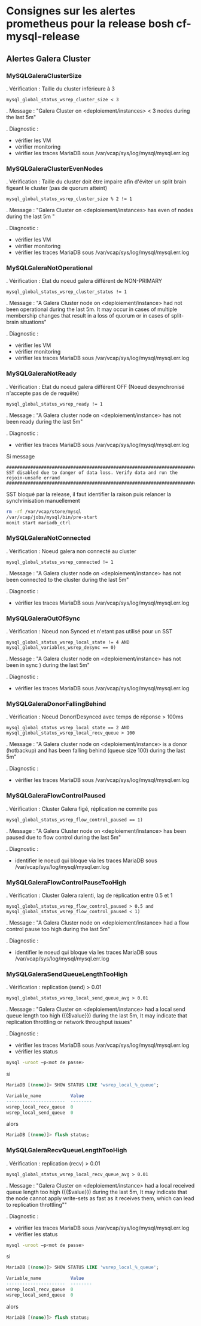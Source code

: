 # Consignes sur les alertes prometheus pour la release bosh cf-mysql-release

## Alertes Galera Cluster

### MySQLGaleraClusterSize

. Vérification : Taille du cluster inférieure à 3

```
mysql_global_status_wsrep_cluster_size < 3
```

. Message : "Galera Cluster on <deploiement/instances> < 3 nodes during the last 5m"

. Diagnostic : 
- vérifier les VM
- vérifier monitoring
- vérifier les traces MariaDB sous /var/vcap/sys/log/mysql/mysql.err.log

### MySQLGaleraClusterEvenNodes

. Vérification : Taille du cluster doit être impaire afin d'éviter un split brain figeant le cluster (pas de quorum atteint)

```
mysql_global_status_wsrep_cluster_size % 2 != 1
```

. Message : "Galera Cluster on <deploiement/instances>  has even of nodes during the last 5m "

. Diagnostic : 
- vérifier les VM
- vérifier monitoring
- vérifier les traces MariaDB sous /var/vcap/sys/log/mysql/mysql.err.log

### MySQLGaleraNotOperational

. Vérification : Etat du noeud galera différent de NON-PRIMARY 
```
mysql_global_status_wsrep_cluster_status != 1
```
. Message : "A Galera Cluster node on <deploiement/instance> had not been operational during the last 5m. It may occur in cases of multiple membership changes that result in a loss of quorum or in cases of split-brain situations"

. Diagnostic : 
- vérifier les VM
- vérifier monitoring
- vérifier les traces MariaDB sous /var/vcap/sys/log/mysql/mysql.err.log

### MySQLGaleraNotReady

. Vérification : Etat du noeud galera différent OFF (Noeud desynchronisé n'accepte pas de de requête)

```
mysql_global_status_wsrep_ready != 1
```
. Message : "A Galera cluster node on <deploiement/instance> has not been ready during the last 5m"

. Diagnostic : 
- vérifier les traces MariaDB sous /var/vcap/sys/log/mysql/mysql.err.log

Si message 
```
#####################################################################################
SST disabled due to danger of data loss. Verify data and run the rejoin-unsafe errand
#####################################################################################"
```
SST bloqué par la release, il faut identifier la raison puis relancer la synchrinisation manuellement

```sh
rm -rf /var/vcap/store/mysql
/var/vcap/jobs/mysql/bin/pre-start
monit start mariadb_ctrl
```

### MySQLGaleraNotConnected

. Vérification : Noeud galera non connecté au cluster

```
mysql_global_status_wsrep_connected != 1
```
. Message :  "A Galera cluster node on <deploiement/instance> has not been connected to the cluster during the last 5m"

. Diagnostic : 
- vérifier les traces MariaDB sous /var/vcap/sys/log/mysql/mysql.err.log

### MySQLGaleraOutOfSync

. Vérification : Noeud non Synced et n'etant pas utilisé pour un SST

```
mysql_global_status_wsrep_local_state != 4 AND mysql_global_variables_wsrep_desync == 0)
```
. Message :  "A Galera cluster node on <deploiement/instance> has not been in sync ) during the last 5m"

. Diagnostic : 
- vérifier les traces MariaDB sous /var/vcap/sys/log/mysql/mysql.err.log

### MySQLGaleraDonorFallingBehind

. Vérification : Noeud Donor/Desynced avec temps de réponse > 100ms

```
mysql_global_status_wsrep_local_state == 2 AND mysql_global_status_wsrep_local_recv_queue > 100
```

. Message : "A Galera cluster node on <deploiement/instance> is a donor (hotbackup) and has been falling behind (queue size 100) during the last 5m"

. Diagnostic : 
- vérifier les traces MariaDB sous /var/vcap/sys/log/mysql/mysql.err.log


### MySQLGaleraFlowControlPaused

. Vérification : Cluster Galera figé, réplication ne commite pas

```
mysql_global_status_wsrep_flow_control_paused == 1)
```
. Message : "A Galera Cluster node on <deploiement/instance> has been paused due to flow control during the last 5m"

. Diagnostic : 
- identifier le noeud qui bloque via les traces MariaDB sous /var/vcap/sys/log/mysql/mysql.err.log

### MySQLGaleraFlowControlPauseTooHigh

. Vérification : Cluster Galera ralenti, lag de réplication entre 0.5 et 1

```
mysql_global_status_wsrep_flow_control_paused > 0.5 and mysql_global_status_wsrep_flow_control_paused < 1)
```
. Message : "A Galera Cluster node on <deploiement/instance> had a flow control pause too high during the last 5m"

. Diagnostic : 
- identifier le noeud qui bloque via les traces MariaDB sous /var/vcap/sys/log/mysql/mysql.err.log

### MySQLGaleraSendQueueLengthTooHigh

. Vérification : replication (send) > 0.01

```
mysql_global_status_wsrep_local_send_queue_avg > 0.01
```
. Message : "Galera Cluster on <deploiement/instance> had a local send queue length too high ({{$value}}) during the last 5m, It may indicate that replication throttling or network throughput issues"

. Diagnostic : 
- vérifier les traces MariaDB sous /var/vcap/sys/log/mysql/mysql.err.log
- vérifier les status
```sh
mysql -uroot –p<mot de passe>
```
si
```sql
MariaDB [(none)]> SHOW STATUS LIKE 'wsrep_local_%_queue';

Variable_name           Value   
----------------------  --------
wsrep_local_recv_queue  0       
wsrep_local_send_queue  0     
```
alors 
```sql
MariaDB [(none)]> flush status;
```

### MySQLGaleraRecvQueueLengthTooHigh
. Vérification : replication (recv) > 0.01

```
mysql_global_status_wsrep_local_recv_queue_avg > 0.01
```
. Message : "Galera Cluster on <deploiement/instance> had a local received queue length too high ({{$value}}) during the last 5m, It may indicate that the node cannot apply write-sets as fast as it receives them, which can lead to replication throttling""

. Diagnostic : 
- vérifier les traces MariaDB sous /var/vcap/sys/log/mysql/mysql.err.log
- vérifier les status
```sh
mysql -uroot –p<mot de passe>
```
si
```sql
MariaDB [(none)]> SHOW STATUS LIKE 'wsrep_local_%_queue';

Variable_name           Value   
----------------------  --------
wsrep_local_recv_queue  0       
wsrep_local_send_queue  0     
```
alors 
```sql
MariaDB [(none)]> flush status;
```
